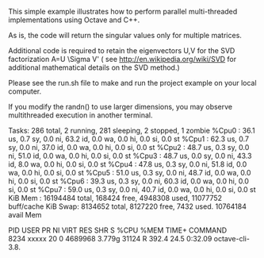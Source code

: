 

This simple example illustrates how to perform parallel multi-threaded implementations using Octave and C++.

As is, the code will return the singular values only for multiple matrices.

Additional code is required to retain the eigenvectors U,V for the SVD factorization A=U \Sigma V' ( see http://en.wikipedia.org/wiki/SVD  for additional mathematical details on the SVD method.)


Please see the run.sh file to make and run the project example on your local computer.

If you modify the randn() to use larger dimensions, you may observe multithreaded execution in another terminal.


Tasks: 286 total,   2 running, 281 sleeping,   2 stopped,   1 zombie
%Cpu0  : 36.1 us,  0.7 sy,  0.0 ni, 63.2 id,  0.0 wa,  0.0 hi,  0.0 si,  0.0 st
%Cpu1  : 62.3 us,  0.7 sy,  0.0 ni, 37.0 id,  0.0 wa,  0.0 hi,  0.0 si,  0.0 st
%Cpu2  : 48.7 us,  0.3 sy,  0.0 ni, 51.0 id,  0.0 wa,  0.0 hi,  0.0 si,  0.0 st
%Cpu3  : 48.7 us,  0.0 sy,  0.0 ni, 43.3 id,  8.0 wa,  0.0 hi,  0.0 si,  0.0 st
%Cpu4  : 47.8 us,  0.3 sy,  0.0 ni, 51.8 id,  0.0 wa,  0.0 hi,  0.0 si,  0.0 st
%Cpu5  : 51.0 us,  0.3 sy,  0.0 ni, 48.7 id,  0.0 wa,  0.0 hi,  0.0 si,  0.0 st
%Cpu6  : 39.3 us,  0.3 sy,  0.0 ni, 60.3 id,  0.0 wa,  0.0 hi,  0.0 si,  0.0 st
%Cpu7  : 59.0 us,  0.3 sy,  0.0 ni, 40.7 id,  0.0 wa,  0.0 hi,  0.0 si,  0.0 st
KiB Mem : 16194484 total,   168424 free,  4948308 used, 11077752 buff/cache
KiB Swap:  8134652 total,  8127220 free,     7432 used. 10764184 avail Mem 

  PID USER      PR  NI    VIRT    RES    SHR S  %CPU %MEM     TIME+ COMMAND                      
 8234 xxxxx    20   0 4689968 3.779g  31124 R 392.4 24.5   0:32.09 octave-cli-3.8. 
 
 